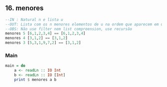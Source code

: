 ## 16. menores
```hs
--IN : Natural n e lista u
--OUT: Lista com os n menores elementos de u na ordem que aparecem em u
--OBS: Não use filter nem list compreension, use recursão
menores 5 [6,1,2,3,4] == [6,1,2,3,4]
menores 4 [3,1,2] == [3,1,2]
menores 3 [5,3,1,9,7,2] == [3,1,2]
```


<!--MAIN_BEGIN-->
### Main
```hs
main = do
    a <- readLn :: IO Int
    b <- readLn :: IO [Int]
    print $ menores a b

```
<!--MAIN_END-->

